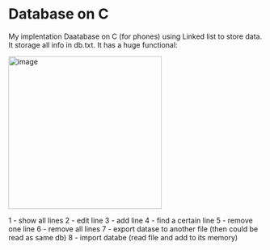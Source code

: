 # Database on C
My implentation Daatabase on C (for phones) using Linked list to store data. It storage all info in db.txt. It has a huge functional:

<img width="303" alt="image" src="https://github.com/user-attachments/assets/400bd914-f53c-44dc-8600-08c5c4f91386">


1 - show all lines
2 - edit line
3 - add line
4 - find a certain line
5 - remove one line
6 - remove all lines
7 - export datase to another file (then could be read as same db)
8 - import databe (read file and add to its memory)

